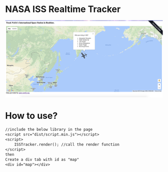 # NASA ISS Realtime Tracker
<p align="center">
  <img src="assets/snapshot.png" width="600"/>
</p>

# How to use?
```
//include the below library in the page
<script src="dist/script.min.js"></script>
<script>
    ISSTracker.render(); //call the render function
</script>
then
Create a div tab with id as "map"
<div id="map"></div>
```
